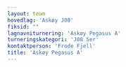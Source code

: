 ```yaml
---
layout: team
hovedlag: 'Askøy J08'
fiksid: ""
lagnavniturnering: 'Askøy Pegasus A'
turneringskategori: 'J08 5er'
kontaktperson: 'Frode Fjell'
title: 'Askøy Pegasus A'
---
```


